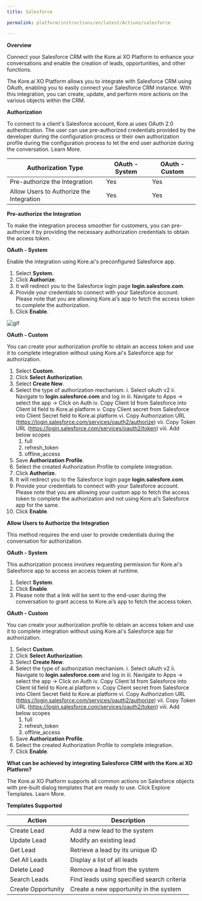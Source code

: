 ```yaml
---
title: Salesforce

permalink: platform/instructions/en/latest/Actions/salesforce

---
```


<container>

**Overview**

Connect your Salesforce CRM with the Kore.ai XO Platform to enhance your conversations and enable the creation of leads, opportunities, and other functions.

The Kore.ai XO Platform allows you to integrate with Salesforce CRM using OAuth, enabling you to easily connect your Salesforce CRM instance. With this integration, you can create, update, and perform more actions on the various objects within the CRM.


</container>

<container>

**Authorization**
 
To connect to a client's Salesforce account, Kore.ai uses OAuth 2.0 authentication. The user can use pre-authorized credentials provided by the developer during the configuration process or their own authorization profile during the configuration process to let the end user authorize during the conversation. Learn More.
 
 |Authorization Type                      | OAuth - System | OAuth - Custom |
 |----------------------------------------|----------------|----------------|
 |Pre-authorize the Integration           |       Yes      |       Yes      |
 |Allow Users to Authorize the Integration|       Yes      |       Yes      |


**Pre-authorize the Integration**
 
 To make the integration process smoother for customers, you can pre-authorize it by providing the necessary authorization credentials to obtain the access token.

**OAuth - System**
 
 Enable the integration using Kore.ai's preconfigured Salesforce app. 
 
1. Select **System**.
2. Click **Authorize**.
3. It will redirect you to the Salesforce login page **login.salesfore.com**. 
4. Provide your credentials to connect with your Salesforce account.
   Please note that you are allowing Kore.ai’s app to fetch the access token to complete the authorization.
5. Click **Enable**.
 
 ![gif](/koredotai-docs/images/Salesforce%20video%20for%20GIF.gif)
 
**OAuth - Custom**
 
 You can create your authorization profile to obtain an access token and use it to complete integration without using Kore.ai's Salesforce app for authorization.
 
1. Select **Custom**.
2. Click **Select Authorization**.
3. Select **Create New**.
4. Select the type of authorization mechanism. 
   i.  Select oAuth v2
  ii.  Navigate to **login.salesforce.com** and log in 
  iii. Navigate to Apps → select the app → Click on Auth
  iv.  Copy Client Id from Salesforce into Client Id field to Kore.ai platform
   v.  Copy Client secret from Salesforce into Client Secret field to Kore.ai platform
  vi.  Copy Authorization URL (https://login.salesforce.com/services/oauth2/authorize)
  vii. Copy Token URL (https://login.salesforce.com/services/oauth2/token)
viii.  Add below scopes 
      1. full
      2. refresh_token 
      3. offline_access 
5. Save **Authorization Profile**.
6. Select the created Authorization Profile to complete integration.
7. Click **Authorize**.
8. It will redirect you to the Salesforce login page **login.salesfore.com**. 
9. Provide your credentials to connect with your Salesforce account. 
   Please note that you are allowing your custom app to fetch the access token to complete the authorization and not using Kore.ai’s Salesforce app for the same.
10. Click **Enable**.
 
 
**Allow Users to Authorize the Integration**
 
This method requires the end user to provide credentials during the conversation for authorization.
 
**OAuth - System**
 
 This authorization process involves requesting permission for Kore.ai's Salesforce app to access an access token at runtime.
 
1. Select **System**.
2. Click **Enable**.
3. Please note that a link will be sent to the end-user during the conversation to grant access to Kore.ai’s app to fetch the access token.
 
 **OAuth - Custom**
 
 You can create your authorization profile to obtain an access token and use it to complete integration without using Kore.ai's Salesforce app for authorization.
 
1. Select **Custom**.
2. Click **Select Authorization**.
3. Select **Create New**.
4. Select the type of authorization mechanism. 
   i.  Select oAuth v2
  ii.  Navigate to **login.salesforce.com** and log in 
  iii. Navigate to Apps → select the app → Click on Auth
  iv.  Copy Client Id from Salesforce into Client Id field to Kore.ai platform
   v.  Copy Client secret from Salesforce into Client Secret field to Kore.ai platform
  vi.  Copy Authorization URL (https://login.salesforce.com/services/oauth2/authorize)
  vii. Copy Token URL (https://login.salesforce.com/services/oauth2/token)
viii.  Add below scopes 
      1. full
      2. refresh_token 
      3. offline_access 
5. Save **Authorization Profile**.
6. Select the created Authorization Profile to complete integration.
6. Click **Enable**.

**What can be achieved by integrating Salesforce CRM with the Kore.ai XO Platform?**
 
The Kore.ai XO Platform supports all common actions on Salesforce objects with pre-built dialog templates that are ready to use. Click Explore Templates. Learn More.
 
**Templates Supported**

| Action           | Description            |
|------------------|------------------------|
|Create Lead       |Add a new lead to the system|
|Update Lead       |Modify an existing lead|
|Get Lead          |Retrieve a lead by its unique ID|
|Get All Leads     |Display a list of all leads|
|Delete Lead       |Remove a lead from the system|
|Search Leads      |Find leads using specified search criteria|
|Create Opportunity|Create a new opportunity in the system|

</container>

